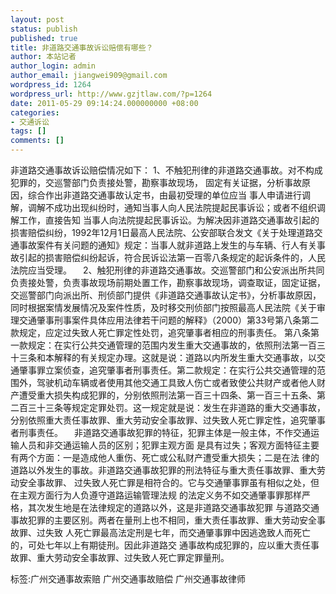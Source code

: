 ```yaml
---
layout: post
status: publish
published: true
title: 非道路交通事故诉讼赔偿有哪些？
author: 本站记者
author_login: admin
author_email: jiangwei909@gmail.com
wordpress_id: 1264
wordpress_url: http://www.gzjtlaw.com/?p=1264
date: 2011-05-29 09:14:24.000000000 +08:00
categories:
- 交通诉讼
tags: []
comments: []
---
```

 非道路交通事故诉讼赔偿情况如下： 1、不触犯刑律的非道路交通事故。对不构成犯罪的，交巡警部门负责接处警，勘察事故现场， 固定有关证据，分析事故原因，综合作出非道路交通事故认定书，由最初受理的单位应当 事人申请进行调解，调解不成功出现纠纷时，通知当事人向人民法院提起民事诉讼；或者不组织调解工作，直接告知 当事人向法院提起民事诉讼。为解决因非道路交通事故引起的损害赔偿纠纷，1992年12月1日最高人民法院、公安部联合发文《关于处理道路交通事故案件有关问题的通知》规定：当事人就非道路上发生的与车辆、行人有关事故引起的损害赔偿纠纷起诉，符合民诉讼法第一百零八条规定的起诉条件的，人民法院应当受理。 　2、触犯刑律的非道路交通事故。交巡警部门和公安派出所共同负责接处警，负责事故现场前期处置工作，勘察事故现场，调查取证，固定证据，交巡警部门向派出所、刑侦部门提供《非道路交通事故认定书》，分析事故原因，同时根据案情发展情况及案件性质，及时移交刑侦部门按照最高人民法院《关于审理交通肇事刑事案件具体应用法律若干问题的解释》（2000）第33号第八条第二款规定，应定过失致人死亡罪定性处罚，追究肇事者相应的刑事责任。 第八条第一款规定：在实行公共交通管理的范围内发生重大交通事故的，依照刑法第一百三十三条和本解释的有关规定办理。这就是说：道路以内所发生重大交通事故，以交通肇事罪立案侦查，追究肇事者刑事责任。第二款规定：在实行公共交通管理的范围外，驾驶机动车辆或者使用其他交通工具致人伤亡或者致使公共财产或者他人财产遭受重大损失构成犯罪的，分别依照刑法第一百三十四条、第一百三十五条、第二百三十三条等规定定罪处罚。这一规定就是说：发生在非道路的重大交通事故，分别依照重大责任事故罪、重大劳动安全事故罪、过失致人死亡罪定性，追究肇事者刑事责任。 　非道路交通事故犯罪的特征，犯罪主体是一般主体，不作交通运输人员和非交通运输人员的区别；犯罪主观方面 是具有过失；客观方面特征主要有两个方面：一是造成他人重伤、死亡或公私财产遭受重大损失；二是在法 律的道路以外发生的事故。非道路交通事故犯罪的刑法特征与重大责任事故罪、重大劳动安全事故罪、 过失致人死亡罪是相符合的。它与交通肇事罪虽有相似之处，但在主观方面行为人负遵守道路运输管理法规 的法定义务不如交通肇事罪那样严格，其次发生地是在法律规定的道路以外，这是非道路交通事故犯罪 与道路交通事故犯罪的主要区别。两者在量刑上也不相同，重大责任事故罪、重大劳动安全事故罪、过失致 人死亡罪最高法定刑是七年，而交通肇事罪中因逃逸致人而死亡的，可处七年以上有期徒刑。因此非道路交 通事故构成犯罪的，应以重大责任事故罪、重大劳动安全事故罪、过失致人死亡罪定罪量刑。标签:广州交通事故索赔 广州交通事故赔偿 广州交通事故律师
